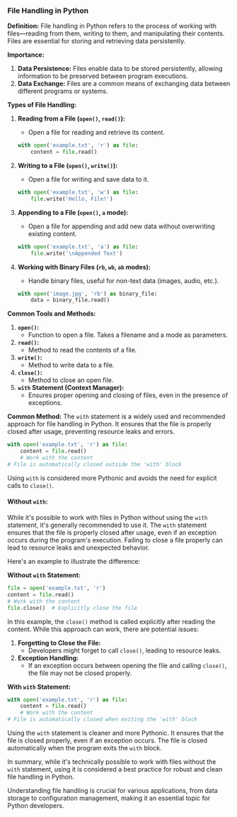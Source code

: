 ### **File Handling in Python**

**Definition:** File handling in Python refers to the process of working with files—reading from them, writing to them, and manipulating their contents. Files are essential for storing and retrieving data persistently.

**Importance:**

1. **Data Persistence:** Files enable data to be stored persistently, allowing information to be preserved between program executions.
2. **Data Exchange:** Files are a common means of exchanging data between different programs or systems.

**Types of File Handling:**

1. **Reading from a File (`open()`, `read()`):**

   - Open a file for reading and retrieve its content.

   ```python
   with open('example.txt', 'r') as file:
       content = file.read()
   ```

2. **Writing to a File (`open()`, `write()`):**

   - Open a file for writing and save data to it.

   ```python
   with open('example.txt', 'w') as file:
       file.write('Hello, File!')
   ```

3. **Appending to a File (`open()`, `a` mode):**

   - Open a file for appending and add new data without overwriting existing content.

   ```python
   with open('example.txt', 'a') as file:
       file.write('\nAppended Text')
   ```

4. **Working with Binary Files (`rb`, `wb`, `ab` modes):**

   - Handle binary files, useful for non-text data (images, audio, etc.).

   ```python
   with open('image.jpg', 'rb') as binary_file:
       data = binary_file.read()
   ```

**Common Tools and Methods:**

1. **`open()`:**
   - Function to open a file. Takes a filename and a mode as parameters.
2. **`read()`:**
   - Method to read the contents of a file.
3. **`write()`:**
   - Method to write data to a file.
4. **`close()`:**
   - Method to close an open file.
5. **`with` Statement (Context Manager):**
   - Ensures proper opening and closing of files, even in the presence of exceptions.

**Common Method:** The `with` statement is a widely used and recommended approach for file handling in Python. It ensures that the file is properly closed after usage, preventing resource leaks and errors.

```python
with open('example.txt', 'r') as file:
    content = file.read()
    # Work with the content
# File is automatically closed outside the 'with' block
```

Using `with` is considered more Pythonic and avoids the need for explicit calls to `close()`.

#### **Without `with`:**

While it's possible to work with files in Python without using the `with` statement, it's generally recommended to use it. The `with` statement ensures that the file is properly closed after usage, even if an exception occurs during the program's execution. Failing to close a file properly can lead to resource leaks and unexpected behavior.

Here's an example to illustrate the difference:

**Without `with` Statement:**

```python
file = open('example.txt', 'r')
content = file.read()
# Work with the content
file.close()  # Explicitly close the file
```

In this example, the `close()` method is called explicitly after reading the content. While this approach can work, there are potential issues:

1. **Forgetting to Close the File:**
   - Developers might forget to call `close()`, leading to resource leaks.
2. **Exception Handling:**
   - If an exception occurs between opening the file and calling `close()`, the file may not be closed properly.

**With `with` Statement:**

```python
with open('example.txt', 'r') as file:
    content = file.read()
    # Work with the content
# File is automatically closed when exiting the 'with' block
```

Using the `with` statement is cleaner and more Pythonic. It ensures that the file is closed properly, even if an exception occurs. The file is closed automatically when the program exits the `with` block.

In summary, while it's technically possible to work with files without the `with` statement, using it is considered a best practice for robust and clean file handling in Python.

Understanding file handling is crucial for various applications, from data storage to configuration management, making it an essential topic for Python developers.